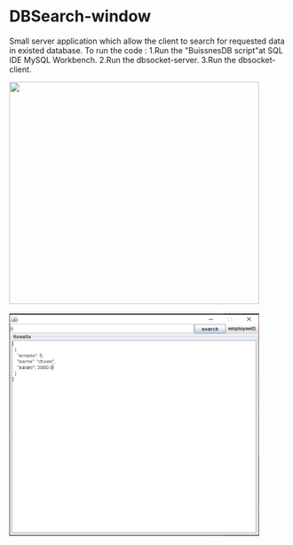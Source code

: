 # DBSearch-window
Small server application which allow the client to search for requested data in existed database.
To run the code :
1.Run the "BuissnesDB script"at SQL IDE MySQL Workbench.
2.Run the dbsocket-server.
3.Run the dbsocket-client.

<p float="left">
 <img src="https://user-images.githubusercontent.com/31563236/91347504-23ab9680-e7eb-11ea-91bd-54097d3684c1.gif" height="400" width="450">
 </p>
 <img src="https://raw.githubusercontent.com/Shimshon21/DBSearch-window/master/database%20example.PNG" height="400" width="450">


